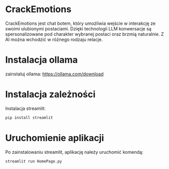 # CrackEmotions
CrackEmotions jest chat botem, który umożliwia wejście w interakcję ze swoimi ulubionymi postaciami. Dzięki technologii LLM konwersacje są spersonalizowane pod charakter wybranej postaci oraz brzmią naturalnie. Z AI można wchodzić w różnego rodzaju relacje.
# Instalacja ollama
zainstaluj ollama:
https://ollama.com/download

# Instalacja zależności
Instalacja streamlit:
```Bash
pip install streamlit
```

# Uruchomienie aplikacji
Po zainstalowaniu streamlit, aplikację należy uruchomić komendą:
```Bash
streamlit run HomePage.py
```


